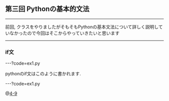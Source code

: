 ## 第三回 Pythonの基本的文法

---

前回, クラスをやりましたがそもそもPythonの基本文法について詳しく説明していなかったので今回はそこからやっていきたいと思います

---

### if文

---?code=ex1.py

pythonのif文はこのように書かれます.

---?code=ex1.py

@[4-9](if文のインデントは必ず必要です(半角スペース4つorタブ空白2つが推奨されています!))

